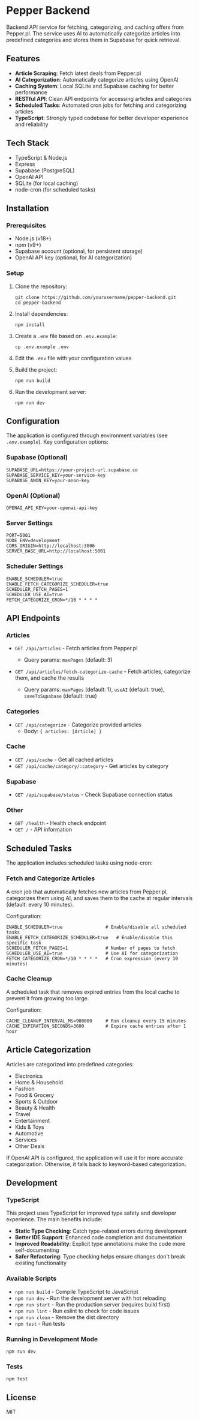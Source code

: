 # Pepper Backend

Backend API service for fetching, categorizing, and caching offers from Pepper.pl. The service uses AI to automatically categorize articles into predefined categories and stores them in Supabase for quick retrieval.

## Features

- **Article Scraping**: Fetch latest deals from Pepper.pl
- **AI Categorization**: Automatically categorize articles using OpenAI
- **Caching System**: Local SQLite and Supabase caching for better performance
- **RESTful API**: Clean API endpoints for accessing articles and categories
- **Scheduled Tasks**: Automated cron jobs for fetching and categorizing articles
- **TypeScript**: Strongly typed codebase for better developer experience and reliability

## Tech Stack

- TypeScript & Node.js
- Express
- Supabase (PostgreSQL)
- OpenAI API
- SQLite (for local caching)
- node-cron (for scheduled tasks)

## Installation

### Prerequisites

- Node.js (v18+)
- npm (v9+)
- Supabase account (optional, for persistent storage)
- OpenAI API key (optional, for AI categorization)

### Setup

1. Clone the repository:
   ```
   git clone https://github.com/yourusername/pepper-backend.git
   cd pepper-backend
   ```

2. Install dependencies:
   ```
   npm install
   ```

3. Create a `.env` file based on `.env.example`:
   ```
   cp .env.example .env
   ```
   
4. Edit the `.env` file with your configuration values

5. Build the project:
   ```
   npm run build
   ```

6. Run the development server:
   ```
   npm run dev
   ```

## Configuration

The application is configured through environment variables (see `.env.example`). Key configuration options:

### Supabase (Optional)
```
SUPABASE_URL=https://your-project-url.supabase.co
SUPABASE_SERVICE_KEY=your-service-key
SUPABASE_ANON_KEY=your-anon-key
```

### OpenAI (Optional)
```
OPENAI_API_KEY=your-openai-api-key
```

### Server Settings
```
PORT=5001
NODE_ENV=development
CORS_ORIGIN=http://localhost:3006
SERVER_BASE_URL=http://localhost:5001
```

### Scheduler Settings
```
ENABLE_SCHEDULER=true
ENABLE_FETCH_CATEGORIZE_SCHEDULER=true
SCHEDULER_FETCH_PAGES=1
SCHEDULER_USE_AI=true
FETCH_CATEGORIZE_CRON=*/10 * * * *
```

## API Endpoints

### Articles

- `GET /api/articles` - Fetch articles from Pepper.pl
  - Query params: `maxPages` (default: 3)

- `GET /api/articles/fetch-categorize-cache` - Fetch articles, categorize them, and cache the results
  - Query params: `maxPages` (default: 1), `useAI` (default: true), `saveToSupabase` (default: true)

### Categories

- `GET /api/categorize` - Categorize provided articles
  - Body: `{ articles: [Article] }`

### Cache

- `GET /api/cache` - Get all cached articles
- `GET /api/cache/category/:category` - Get articles by category

### Supabase

- `GET /api/supabase/status` - Check Supabase connection status

### Other

- `GET /health` - Health check endpoint
- `GET /` - API information

## Scheduled Tasks

The application includes scheduled tasks using node-cron:

### Fetch and Categorize Articles

A cron job that automatically fetches new articles from Pepper.pl, categorizes them using AI, and saves them to the cache at regular intervals (default: every 10 minutes).

Configuration:
```
ENABLE_SCHEDULER=true                # Enable/disable all scheduled tasks
ENABLE_FETCH_CATEGORIZE_SCHEDULER=true   # Enable/disable this specific task
SCHEDULER_FETCH_PAGES=1              # Number of pages to fetch
SCHEDULER_USE_AI=true                # Use AI for categorization
FETCH_CATEGORIZE_CRON=*/10 * * * *   # Cron expression (every 10 minutes)
```

### Cache Cleanup

A scheduled task that removes expired entries from the local cache to prevent it from growing too large.

Configuration:
```
CACHE_CLEANUP_INTERVAL_MS=900000     # Run cleanup every 15 minutes
CACHE_EXPIRATION_SECONDS=3600        # Expire cache entries after 1 hour
```

## Article Categorization

Articles are categorized into predefined categories:

- Electronics
- Home & Household
- Fashion
- Food & Grocery
- Sports & Outdoor
- Beauty & Health
- Travel
- Entertainment
- Kids & Toys
- Automotive
- Services
- Other Deals

If OpenAI API is configured, the application will use it for more accurate categorization. Otherwise, it falls back to keyword-based categorization.

## Development

### TypeScript

This project uses TypeScript for improved type safety and developer experience. The main benefits include:

- **Static Type Checking**: Catch type-related errors during development
- **Better IDE Support**: Enhanced code completion and documentation
- **Improved Readability**: Explicit type annotations make the code more self-documenting
- **Safer Refactoring**: Type checking helps ensure changes don't break existing functionality

### Available Scripts

- `npm run build` - Compile TypeScript to JavaScript
- `npm run dev` - Run the development server with hot reloading
- `npm run start` - Run the production server (requires build first)
- `npm run lint` - Run eslint to check for code issues
- `npm run clean` - Remove the dist directory
- `npm test` - Run tests

### Running in Development Mode

```
npm run dev
```

### Tests

```
npm test
```

## License

MIT 